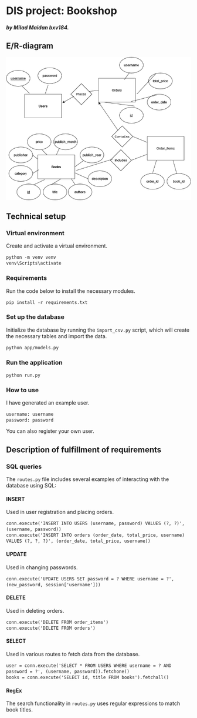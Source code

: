 # DIS project: Bookshop

##### by Milad Maidan bxv184.

## E/R-diagram
![bookshop.png](/bookshop.png)

## Technical setup
### Virtual environment
Create and activate a virtual environment.

    python -m venv venv
    venv\Scripts\activate

### Requirements
Run the code below to install the necessary modules.

    pip install -r requirements.txt

### Set up the database
Initialize the database by running the `import_csv.py` script, which will create the necessary tables and import the data.

    python app/models.py

### Run the application

    python run.py

### How to use
I have generated an example user.

    username: username
    password: password

You can also register your own user.

## Description of fulfillment of requirements
### SQL queries
The `routes.py` file includes several examples of interacting with the database using SQL:

#### INSERT
Used in user registration and placing orders.

    conn.execute('INSERT INTO USERS (username, password) VALUES (?, ?)', (username, password))
    conn.execute('INSERT INTO orders (order_date, total_price, username) VALUES (?, ?, ?)', (order_date, total_price, username))


#### UPDATE
Used in changing passwords.

    conn.execute('UPDATE USERS SET password = ? WHERE username = ?', (new_password, session['username']))


#### DELETE
Used in deleting orders.

    conn.execute('DELETE FROM order_items')
    conn.execute('DELETE FROM orders')


#### SELECT
Used in various routes to fetch data from the database.

    user = conn.execute('SELECT * FROM USERS WHERE username = ? AND password = ?', (username, password)).fetchone()
    books = conn.execute('SELECT id, title FROM books').fetchall()


#### RegEx
The search functionality in `routes.py` uses regular expressions to match book titles.





